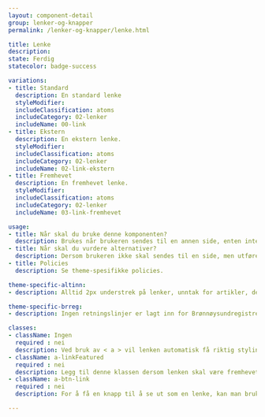 ```yaml
---
layout: component-detail
group: lenker-og-knapper
permalink: /lenker-og-knapper/lenke.html

title: Lenke
description:
state: Ferdig
statecolor: badge-success

variations:
- title: Standard
  description: En standard lenke
  styleModifier:
  includeClassification: atoms
  includeCategory: 02-lenker
  includeName: 00-link
- title: Ekstern
  description: En ekstern lenke.
  styleModifier:
  includeClassification: atoms
  includeCategory: 02-lenker
  includeName: 02-link-ekstern
- title: Fremhevet
  description: En fremhevet lenke.
  styleModifier:
  includeClassification: atoms
  includeCategory: 02-lenker
  includeName: 03-link-fremhevet

usage:
- title: Når skal du bruke denne komponenten?
  description: Brukes når brukeren sendes til en annen side, enten intern eller ekstern.
- title: Når skal du vurdere alternativer?
  description: Dersom brukeren ikke skal sendes til en side, men utføre en handling. I slike tilfeller skal knapper brukes, ikke lenker.
- title: Policies
  description: Se theme-spesifikke policies.

theme-specific-altinn:
- description: Alltid 2px understrek på lenker, unntak for artikler, der det er 1px (2px ved fet tekst). <p>Eksterne lenker får automatisk en pil (vendt skrått oppover) til høyre for teksten. Pilen etter lenketekst skal ikke ha understrek under.</p> <p>Fremhevede lenker brukes på utvalgte steder for å oppfordre brukeren til en oppgave eller henvise til en oversikt. For eksempel i slutten av lister, etc.</p><p>Hover skal ha mørkeblå ($blue-dark) border-bottom hvis det er blå lenke, mørkerød hvis det er rød lenke</p>

theme-specific-brreg:
- description: Ingen retningslinjer er lagt inn for Brønnøysundregistrene enda.

classes:
- className: Ingen
  required : nei
  description: Ved bruk av < a > vil lenken automatisk få riktig styling. Det er ikke behov for å legge til en klasse.
- className: a-linkFeatured
  required : nei
  description: Legg til denne klassen dersom lenken skal være fremhevet.
- className: a-btn-link
  required : nei
  description: For å få en knapp til å se ut som en lenke, kan man bruke klassen "a-btn-link" på < button >.

---
```

